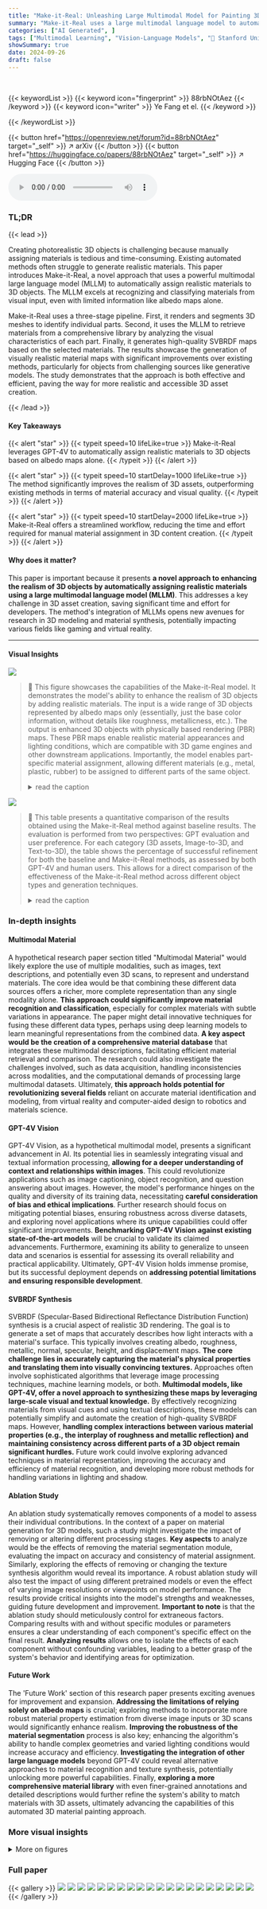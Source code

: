 ```yaml
---
title: "Make-it-Real: Unleashing Large Multimodal Model for Painting 3D Objects with Realistic Materials"
summary: "Make-it-Real uses a large multimodal language model to automatically paint realistic materials onto 3D objects, drastically improving realism and saving developers time."
categories: ["AI Generated", ]
tags: ["Multimodal Learning", "Vision-Language Models", "🏢 Stanford University",]
showSummary: true
date: 2024-09-26
draft: false
---
```


<br>

{{< keywordList >}}
{{< keyword icon="fingerprint" >}} 88rbNOtAez {{< /keyword >}}
{{< keyword icon="writer" >}} Ye Fang et el. {{< /keyword >}}
 
{{< /keywordList >}}

{{< button href="https://openreview.net/forum?id=88rbNOtAez" target="_self" >}}
↗ arXiv
{{< /button >}}
{{< button href="https://huggingface.co/papers/88rbNOtAez" target="_self" >}}
↗ Hugging Face
{{< /button >}}



<audio controls>
    <source src="https://ai-paper-reviewer.com/88rbNOtAez/podcast.wav" type="audio/wav">
    Your browser does not support the audio element.
</audio>


### TL;DR


{{< lead >}}

Creating photorealistic 3D objects is challenging because manually assigning materials is tedious and time-consuming. Existing automated methods often struggle to generate realistic materials. This paper introduces Make-it-Real, a novel approach that uses a powerful multimodal large language model (MLLM) to automatically assign realistic materials to 3D objects.  The MLLM excels at recognizing and classifying materials from visual input, even with limited information like albedo maps alone. 

Make-it-Real uses a three-stage pipeline. First, it renders and segments 3D meshes to identify individual parts. Second, it uses the MLLM to retrieve materials from a comprehensive library by analyzing the visual characteristics of each part. Finally, it generates high-quality SVBRDF maps based on the selected materials. The results showcase the generation of visually realistic material maps with significant improvements over existing methods, particularly for objects from challenging sources like generative models. The study demonstrates that the approach is both effective and efficient, paving the way for more realistic and accessible 3D asset creation.

{{< /lead >}}


#### Key Takeaways

{{< alert "star" >}}
{{< typeit speed=10 lifeLike=true >}} Make-it-Real leverages GPT-4V to automatically assign realistic materials to 3D objects based on albedo maps alone. {{< /typeit >}}
{{< /alert >}}

{{< alert "star" >}}
{{< typeit speed=10 startDelay=1000 lifeLike=true >}} The method significantly improves the realism of 3D assets, outperforming existing methods in terms of material accuracy and visual quality. {{< /typeit >}}
{{< /alert >}}

{{< alert "star" >}}
{{< typeit speed=10 startDelay=2000 lifeLike=true >}} Make-it-Real offers a streamlined workflow, reducing the time and effort required for manual material assignment in 3D content creation. {{< /typeit >}}
{{< /alert >}}

#### Why does it matter?
This paper is important because it presents **a novel approach to enhancing the realism of 3D objects by automatically assigning realistic materials using a large multimodal language model (MLLM)**.  This addresses a key challenge in 3D asset creation, saving significant time and effort for developers. The method's integration of MLLMs opens new avenues for research in 3D modeling and material synthesis, potentially impacting various fields like gaming and virtual reality.

------
#### Visual Insights



![](https://ai-paper-reviewer.com/88rbNOtAez/figures_0_1.jpg)

> 🔼 This figure showcases the capabilities of the Make-it-Real model.  It demonstrates the model's ability to enhance the realism of 3D objects by adding realistic materials. The input is a wide range of 3D objects represented by albedo maps only (essentially, just the base color information, without details like roughness, metallicness, etc.). The output is enhanced 3D objects with physically based rendering (PBR) maps. These PBR maps enable realistic material appearances and lighting conditions, which are compatible with 3D game engines and other downstream applications. Importantly, the model enables part-specific material assignment, allowing different materials (e.g., metal, plastic, rubber) to be assigned to different parts of the same object.
> <details>
> <summary>read the caption</summary>
> Figure 1: Usage of Make-it-Real. Our method can refine a wide range of albedo-map-only 3D objects from both CAD design and generative models. Our method enhances the realism of objects, enables part-specific material assignment to objects and generate PBR maps that are compatible with downstream engines.
> </details>





![](https://ai-paper-reviewer.com/88rbNOtAez/tables_8_1.jpg)

> 🔼 This table presents a quantitative comparison of the results obtained using the Make-it-Real method against baseline results.  The evaluation is performed from two perspectives: GPT evaluation and user preference. For each category (3D assets, Image-to-3D, and Text-to-3D), the table shows the percentage of successful refinement for both the baseline and Make-it-Real methods, as assessed by both GPT-4V and human users. This allows for a direct comparison of the effectiveness of the Make-it-Real method across different object types and generation techniques.
> <details>
> <summary>read the caption</summary>
> Table 1: GPT evaluation and user preference. GPT's and user's preference comparison on Make-it-Real refined objects sourced from existing 3D assets and state-of-the-art 3D generation methods.
> </details>





### In-depth insights


#### Multimodal Material
A hypothetical research paper section titled "Multimodal Material" would likely explore the use of multiple modalities, such as images, text descriptions, and potentially even 3D scans, to represent and understand materials.  The core idea would be that combining these different data sources offers a richer, more complete representation than any single modality alone.  **This approach could significantly improve material recognition and classification**, especially for complex materials with subtle variations in appearance.  The paper might detail innovative techniques for fusing these different data types, perhaps using deep learning models to learn meaningful representations from the combined data. **A key aspect would be the creation of a comprehensive material database** that integrates these multimodal descriptions, facilitating efficient material retrieval and comparison.  The research could also investigate the challenges involved, such as data acquisition, handling inconsistencies across modalities, and the computational demands of processing large multimodal datasets.  Ultimately, **this approach holds potential for revolutionizing several fields** reliant on accurate material identification and modeling, from virtual reality and computer-aided design to robotics and materials science.

#### GPT-4V Vision
GPT-4V Vision, as a hypothetical multimodal model, presents a significant advancement in AI.  Its potential lies in seamlessly integrating visual and textual information processing, **allowing for a deeper understanding of context and relationships within images**. This could revolutionize applications such as image captioning, object recognition, and question answering about images. However, the model's performance hinges on the quality and diversity of its training data, necessitating **careful consideration of bias and ethical implications**.  Further research should focus on mitigating potential biases, ensuring robustness across diverse datasets, and exploring novel applications where its unique capabilities could offer significant improvements. **Benchmarking GPT-4V Vision against existing state-of-the-art models** will be crucial to validate its claimed advancements.  Furthermore, examining its ability to generalize to unseen data and scenarios is essential for assessing its overall reliability and practical applicability.  Ultimately, GPT-4V Vision holds immense promise, but its successful deployment depends on **addressing potential limitations and ensuring responsible development**.

#### SVBRDF Synthesis
SVBRDF (Specular-Based Bidirectional Reflectance Distribution Function) synthesis is a crucial aspect of realistic 3D rendering.  The goal is to generate a set of maps that accurately describes how light interacts with a material's surface. This typically involves creating albedo, roughness, metallic, normal, specular, height, and displacement maps.  **The core challenge lies in accurately capturing the material's physical properties and translating them into visually convincing textures.**  Approaches often involve sophisticated algorithms that leverage image processing techniques, machine learning models, or both.  **Multimodal models, like GPT-4V, offer a novel approach to synthesizing these maps by leveraging large-scale visual and textual knowledge.**  By effectively recognizing materials from visual cues and using textual descriptions, these models can potentially simplify and automate the creation of high-quality SVBRDF maps.  However, **handling complex interactions between various material properties (e.g., the interplay of roughness and metallic reflection) and maintaining consistency across different parts of a 3D object remain significant hurdles.**  Future work could involve exploring advanced techniques in material representation, improving the accuracy and efficiency of material recognition, and developing more robust methods for handling variations in lighting and shadow.

#### Ablation Study
An ablation study systematically removes components of a model to assess their individual contributions.  In the context of a paper on material generation for 3D models, such a study might investigate the impact of removing or altering different processing stages.  **Key aspects** to analyze would be the effects of removing the material segmentation module, evaluating the impact on accuracy and consistency of material assignment. Similarly, exploring the effects of removing or changing the texture synthesis algorithm would reveal its importance. A robust ablation study will also test the impact of using different pretrained models or even the effect of varying image resolutions or viewpoints on model performance. The results provide critical insights into the model's strengths and weaknesses, guiding future development and improvement. **Important to note** is that the ablation study should meticulously control for extraneous factors. Comparing results with and without specific modules or parameters ensures a clear understanding of each component's specific effect on the final result.  **Analyzing results** allows one to isolate the effects of each component without confounding variables, leading to a better grasp of the system's behavior and identifying areas for optimization.

#### Future Work
The 'Future Work' section of this research paper presents exciting avenues for improvement and expansion.  **Addressing the limitations of relying solely on albedo maps** is crucial; exploring methods to incorporate more robust material property estimation from diverse image inputs or 3D scans would significantly enhance realism.  **Improving the robustness of the material segmentation** process is also key; enhancing the algorithm's ability to handle complex geometries and varied lighting conditions would increase accuracy and efficiency.  **Investigating the integration of other large language models** beyond GPT-4V could reveal alternative approaches to material recognition and texture synthesis, potentially unlocking more powerful capabilities. Finally, **exploring a more comprehensive material library** with even finer-grained annotations and detailed descriptions would further refine the system's ability to match materials with 3D assets, ultimately advancing the capabilities of this automated 3D material painting approach.


### More visual insights

<details>
<summary>More on figures
</summary>


![](https://ai-paper-reviewer.com/88rbNOtAez/figures_3_1.jpg)

> 🔼 The figure illustrates the overall pipeline of the Make-it-Real method.  It consists of three main stages:  1. **Rendering and Segmentation:** A 3D object is rendered from multiple viewpoints to generate a set of 2D images.  These images are then processed using a segmentation model to identify and separate different material regions within the object. 2. **MLLM-based Retrieval:** A large multimodal language model (MLLM) is used to identify the materials corresponding to each segmented region. This process leverages a comprehensive material library with highly detailed descriptions of various materials. 3. **Material Generation:** Based on the identified materials, SVBRDF (Specular-based Bidirectional Reflectance Distribution Function) maps are generated. These maps provide a complete description of the material properties and are compatible with physically-based rendering engines like Blender. The final output is a 3D model with realistic materials.
> <details>
> <summary>read the caption</summary>
> Figure 2: Overall pipeline. This pipeline of Make-it-Real is composed of image rendering and material segmentation, MLLM-based material retrieval, and SVBRDF Maps Generation. We finally use blender engine to conduct physically-based rendering.
> </details>



![](https://ai-paper-reviewer.com/88rbNOtAez/figures_4_1.jpg)

> 🔼 This figure illustrates the process of material retrieval using a large language model (LLM).  A material library is created, containing thousands of materials with detailed descriptions.  The LLM (GPT-4V) uses a hierarchical querying process to efficiently retrieve the appropriate material for a given 3D object part. This hierarchical approach involves querying the main material type, then a more specific subtype, and finally selecting the best match from a list of detailed descriptions.
> <details>
> <summary>read the caption</summary>
> Figure 3: The process of MLLM retrieving materials from the Material Library. Utilizing GPT-4V model, we develop a material library, meticulously generating and cataloging comprehensive descriptions for each material. This structured repository facilitates hierarchical querying for material allocation in subsequent looking up processes.
> </details>



![](https://ai-paper-reviewer.com/88rbNOtAez/figures_5_1.jpg)

> 🔼 This figure shows the mask refinement process in both 2D image space and UV texture space.  The 2D image space refinement (a) uses a semantic segmentation model to identify material regions, then refines these regions by merging overlapping segments based on color similarity. The UV texture space refinement (b) addresses missing parts in the texture map by back-projecting the 2D mask onto the UV map and using feature centroid clustering to complete the missing texture data.
> <details>
> <summary>read the caption</summary>
> Figure 4: Illustrations of mask refinement in 2D image space and UV texture space. (a) We effectively cluster concise material-aware masks compared to original segmented parts from [33]. (b) We fix missing parts on the uv texture space to get a complete texture partition map.
> </details>



![](https://ai-paper-reviewer.com/88rbNOtAez/figures_6_1.jpg)

> 🔼 This figure showcases the qualitative results of applying Make-it-Real to enhance 3D assets that originally only had albedo maps (base color information). The objects, selected from the Objaverse dataset, demonstrate how Make-it-Real effectively adds realistic material properties resulting in significant improvements in visual realism. Each row presents an example with the left side showing the original asset without materials and the right side showing the enhanced asset after processing with Make-it-Real. The different materials are indicated below each object.
> <details>
> <summary>read the caption</summary>
> Figure 5: Qualitative results of Make-it-Real refining 3D asserts without PBR maps. Objects are selected from Objaverse [15] with albedo maps only.
> </details>



![](https://ai-paper-reviewer.com/88rbNOtAez/figures_6_2.jpg)

> 🔼 This figure visualizes several examples of generated texture maps produced by the Make-it-Real model.  It showcases the albedo map (the base color) alongside the generated roughness, metallic, normal, and height maps, demonstrating how these maps work together to create a realistic material appearance. The alignment of the generated material maps with the original albedo map is highlighted, indicating the accuracy and consistency of the material assignment process.
> <details>
> <summary>read the caption</summary>
> Figure 6: Visualization of generated texture maps. We visualize some SVBRDF maps, where the material maps are well aligned with the albedo maps.
> </details>



![](https://ai-paper-reviewer.com/88rbNOtAez/figures_7_1.jpg)

> 🔼 This figure compares the results of Make-it-Real's material refinement with those of several state-of-the-art 3D content generation models. The top row showcases image-to-3D generation models (InstantMesh and TripoSR), while the bottom row displays text-to-3D models.  The comparison highlights Make-it-Real's ability to enhance the realism and detail of materials in 3D assets generated by other methods.
> <details>
> <summary>read the caption</summary>
> Figure 7: Qualitative comparisons between Make-it-Real refining results and 3D objects generated by edge-cutting 3D content creation models. The upper row depicts image-to-3D models (InstantMesh and TripoSR), and the lower row shows results of text-to-3D models.
> </details>



![](https://ai-paper-reviewer.com/88rbNOtAez/figures_8_1.jpg)

> 🔼 This ablation study compares the results of using the Semantic-SAM segmentation method directly versus using the authors' post-processing method for material segmentation on 3D objects. The image shows that the post-processing method leads to more consistent results for material segmentation. 
> <details>
> <summary>read the caption</summary>
> Figure 8: Ablation study of material segmentation refinement. Compared to direct usage of SemanticSAM [33], Our post-process tailored for material segmentation on 3D object can produce more consistent results.
> </details>



![](https://ai-paper-reviewer.com/88rbNOtAez/figures_8_2.jpg)

> 🔼 This ablation study compares the results of material segmentation using SemanticSAM [33] directly versus the post-processing method used in Make-it-Real.  The figure shows that the post-processing method leads to more consistent results in material segmentation for the 3D objects.
> <details>
> <summary>read the caption</summary>
> Figure 8: Ablation study of material segmentation refinement. Compared to direct usage of SemanticSAM [33], Our post-process tailored for material segmentation on 3D object can produce more consistent results.
> </details>



![](https://ai-paper-reviewer.com/88rbNOtAez/figures_16_1.jpg)

> 🔼 This figure illustrates the process of creating a region-level texture partition map. It starts by rendering the 3D object from multiple viewpoints to get multiple images. Then, it uses GPT-4V and a segmentor to identify and segment the materials in each image. Next, the identified material regions (masks) from these images are projected back onto the 3D mesh using UV unwrapping. Finally, the segmented regions are refined to get the precise partition map of different materials.
> <details>
> <summary>read the caption</summary>
> Figure 10: Region-level texture partition module. This module extracts and back-projects localized rendered images on to a 3D mesh, using UV unwrapping for texture segmentation, thereby resulting in precise partition map of different materials.
> </details>



![](https://ai-paper-reviewer.com/88rbNOtAez/figures_17_1.jpg)

> 🔼 This figure illustrates the pixel-level albedo-referenced estimation module. The process begins by referencing albedo maps, employing a KD-Tree algorithm for efficient nearest neighbor searches to find similar pixels between the query and key albedo maps. It then normalizes colors using histogram equalization.  This method enables the precise generation of spatially varying BRDF maps (albedo, metalness, roughness, specular, normal, and height) while maintaining consistency with the original albedo map.  The figure showcases the workflow from query albedo to the final texture maps (part and final texture maps).
> <details>
> <summary>read the caption</summary>
> Figure 11: Pixel-level albedo-referenced estimation module. We generate spatially variant BRDF maps by referencing albedo maps, employing KD-Tree algorithm for efficient nearest neighbor searches, and normalizing colors via histogram equalization.
> </details>



![](https://ai-paper-reviewer.com/88rbNOtAez/figures_18_1.jpg)

> 🔼 This figure illustrates the process of material retrieval using a large multimodal language model (MLLM), specifically GPT-4V.  A material library is created containing thousands of materials with detailed descriptions.  GPT-4V uses a hierarchical querying process to efficiently retrieve the most suitable materials for allocation to different parts of a 3D object.
> <details>
> <summary>read the caption</summary>
> Figure 3: The process of MLLM retrieving materials from the Material Library. Utilizing GPT-4V model, we develop a material library, meticulously generating and cataloging comprehensive descriptions for each material. This structured repository facilitates hierarchical querying for material allocation in subsequent looking up processes.
> </details>



![](https://ai-paper-reviewer.com/88rbNOtAez/figures_19_1.jpg)

> 🔼 The figure illustrates the overall pipeline of the Make-it-Real method. It consists of three main stages: 1) Rendering and Segmentation: A 3D object is rendered from multiple views, and semantic segmentation is applied to the resulting images to identify distinct material regions.  2) MLLM-based Material Retrieval: A large language model (MLLM) is used to retrieve materials from a comprehensive material library based on the segmented regions.  3) Material Generation: SVBRDF (Specular-based Bidirectional Reflectance Distribution Function) maps are generated for each region,  enabling physically-based rendering. Finally, the Blender engine is used for physically based rendering. 
> <details>
> <summary>read the caption</summary>
> Figure 2: Overall pipeline. This pipeline of Make-it-Real is composed of image rendering and material segmentation, MLLM-based material retrieval, and SVBRDF Maps Generation. We finally use blender engine to conduct physically-based rendering.
> </details>



![](https://ai-paper-reviewer.com/88rbNOtAez/figures_19_2.jpg)

> 🔼 The figure illustrates the overall pipeline of the Make-it-Real method, which consists of three main stages: 1) Rendering and Segmentation: This stage involves rendering the input albedo mesh from various viewpoints to obtain a series of images, followed by employing Semantic-SAM for semantic segmentation.  2) MLLM-based Retrieval: GPT-4V is used to retrieve matching materials from a comprehensive material library based on visual cues and hierarchical text prompts.  3) Material Generation: The matched materials are then meticulously applied as reference for new SVBRDF material generation, significantly enhancing their visual authenticity. Finally, physically-based rendering is conducted using the Blender engine.
> <details>
> <summary>read the caption</summary>
> Figure 2: Overall pipeline. This pipeline of Make-it-Real is composed of image rendering and material segmentation, MLLM-based material retrieval, and SVBRDF Maps Generation. We finally use blender engine to conduct physically-based rendering.
> </details>



![](https://ai-paper-reviewer.com/88rbNOtAez/figures_19_3.jpg)

> 🔼 This figure showcases the capabilities of Make-it-Real by demonstrating its application to diverse 3D objects, ranging from CAD designs to outputs from generative models.  The key features highlighted are the enhancement of realism, the ability to assign materials specifically to individual object parts, and the generation of physically-based rendering (PBR) maps compatible with various 3D rendering software. The figure visually demonstrates the versatility and effectiveness of Make-it-Real in enhancing 3D object realism.
> <details>
> <summary>read the caption</summary>
> Figure 1: Usage of Make-it-Real. Our method can refine a wide range of albedo-map-only 3D objects from both CAD design and generative models. Our method enhances the realism of objects, enables part-specific material assignment to objects and generate PBR maps that are compatible with downstream engines.
> </details>



![](https://ai-paper-reviewer.com/88rbNOtAez/figures_19_4.jpg)

> 🔼 This figure shows several examples of 3D objects that have been enhanced using the Make-it-Real method. The objects range in complexity and style and include both CAD models and those generated by machine learning models. The figure highlights the ability of Make-it-Real to add realistic material properties to these objects and generate physically-based rendering (PBR) maps.
> <details>
> <summary>read the caption</summary>
> Figure 1: Usage of Make-it-Real. Our method can refine a wide range of albedo-map-only 3D objects from both CAD design and generative models. Our method enhances the realism of objects, enables part-specific material assignment to objects and generate PBR maps that are compatible with downstream engines.
> </details>



![](https://ai-paper-reviewer.com/88rbNOtAez/figures_19_5.jpg)

> 🔼 This figure shows several examples of 3D objects processed by the Make-it-Real method.  The original models only contained albedo maps (color information), lacking detailed material properties. Make-it-Real enhances these by adding realistic material properties such as metal, plastic and rubber.  It also demonstrates part-specific material assignment, meaning different parts of the same object can have different materials. Finally, it shows that Make-it-Real produces physically-based rendering (PBR) maps compatible with 3D rendering software.
> <details>
> <summary>read the caption</summary>
> Figure 1: Usage of Make-it-Real. Our method can refine a wide range of albedo-map-only 3D objects from both CAD design and generative models. Our method enhances the realism of objects, enables part-specific material assignment to objects and generate PBR maps that are compatible with downstream engines.
> </details>



![](https://ai-paper-reviewer.com/88rbNOtAez/figures_19_6.jpg)

> 🔼 This figure shows several examples of 3D models processed by the Make-it-Real method.  The input to the method is a 3D model with only an albedo map (a color map representing surface color without material properties).  Make-it-Real enhances these models by adding realistic material properties, enabling part-specific material assignment and generating physically-based rendering (PBR) maps.  The PBR maps allow the enhanced models to be rendered in a game engine or other 3D rendering software with accurate material appearance.
> <details>
> <summary>read the caption</summary>
> Figure 1: Usage of Make-it-Real. Our method can refine a wide range of albedo-map-only 3D objects from both CAD design and generative models. Our method enhances the realism of objects, enables part-specific material assignment to objects and generate PBR maps that are compatible with downstream engines.
> </details>



![](https://ai-paper-reviewer.com/88rbNOtAez/figures_19_7.jpg)

> 🔼 The figure illustrates the three main stages of the Make-it-Real pipeline: 1) Rendering and segmentation: A 3D mesh is rendered from multiple viewpoints, and a semantic segmentation model is used to identify different material regions. 2) MLLM-based material retrieval: A large language model (GPT-4V) retrieves materials from a comprehensive library based on visual and textual cues. 3) Material generation: SVBRDF maps are generated based on the retrieved materials and the original albedo map, which are then used for physically-based rendering in Blender. 
> <details>
> <summary>read the caption</summary>
> Figure 2: Overall pipeline. This pipeline of Make-it-Real is composed of image rendering and material segmentation, MLLM-based material retrieval, and SVBRDF Maps Generation. We finally use blender engine to conduct physically-based rendering.
> </details>



![](https://ai-paper-reviewer.com/88rbNOtAez/figures_19_8.jpg)

> 🔼 This figure shows the detailed prompts used in the GPT-4V based material matching process. The prompts are hierarchical, starting with a high-level prompt to identify the main material type, followed by more specific prompts to narrow down the selection to a specific material within the category. The prompts utilize visual cues and textual descriptions to guide the GPT-4V model in selecting the most appropriate material for each segment of the object.  The figure also shows examples of the output from the GPT-4V model, including the material name and description. The prompts are designed to be iterative, allowing for refinement of the material selection as the process progresses. This is achieved via a three-level tree structure to reduce memory usage while increasing accuracy.
> <details>
> <summary>read the caption</summary>
> Figure 13: Detailed prompts of GPT-4V based material matching. Prompts in blue changes according to the current assigning part and GPT-4V's results.
> </details>



![](https://ai-paper-reviewer.com/88rbNOtAez/figures_20_1.jpg)

> 🔼 The figure shows two sets of four images each, comparing the textures of a 3D model before and after applying the proposed Make-it-Real method.  The top row shows the original textures, while the bottom row shows the textures refined by Make-it-Real.  A prompt is provided for GPT-4V (a large multimodal language model) to evaluate which set of images are more photorealistic.  This is part of a user study evaluating the method's effectiveness in enhancing the realism of 3D model textures.
> <details>
> <summary>read the caption</summary>
> Figure 14: GPT-4V based evaluation prompts. We define a prompt for GPT-4V to generate human-aligned comparison over objects before and after our texture refinement.
> </details>



![](https://ai-paper-reviewer.com/88rbNOtAez/figures_21_1.jpg)

> 🔼 This figure compares the proposed method with a previous method, Material Palette, in terms of material identification and extraction. The main difference is that Make-it-Real handles a more complex task: the input is a rendered image with only albedo information, and the output is full object textures, while Material Palette processes real images with region-level material extraction.
> <details>
> <summary>read the caption</summary>
> Figure 15: Comparison between previous method and Make-it-Real. We demonstrate the distinctions between Material Palette [40] and our method in terms of material identification and extraction. Our overall pipeline presents a more challenging task, where the input is a rendered image with only albedo information, and the output consists of textures for the entire object.
> </details>



![](https://ai-paper-reviewer.com/88rbNOtAez/figures_22_1.jpg)

> 🔼 This figure shows the impact of different texture maps (metalness, roughness, displacement, and height) on the appearance of 3D objects.  For each object, the left image shows the result without the specific texture map, and the right image shows the result with the texture map applied. Comparing the left and right images demonstrates the effect each map has on the final appearance, highlighting how these maps contribute to realism and visual fidelity.
> <details>
> <summary>read the caption</summary>
> Figure 16: Effects of different texture maps. We evaluate the effects of metalness, roughness, and displacement/height maps on the appearance of 3D objects.
> </details>



![](https://ai-paper-reviewer.com/88rbNOtAez/figures_23_1.jpg)

> 🔼 This figure demonstrates the impact of different UV mapping techniques on the quality of the generated texture maps. Different UV mapping methods, such as 'ori_uv', 'light_map_uv', 'smart_uv', 'sphere_uv', and 'unwrap_uv', were used and their results for albedo and specular maps are compared. The results show that inappropriate UV mapping can lead to issues such as fragmentation and color entanglement, affecting the quality of the final textures.  The bottom row shows the effect of different UV mappings on a can model, highlighting the importance of using appropriate UV mapping for consistent results.
> <details>
> <summary>read the caption</summary>
> Figure 17: Effects of different UV mappings of input mesh.
> </details>



![](https://ai-paper-reviewer.com/88rbNOtAez/figures_23_2.jpg)

> 🔼 This figure provides a visual comparison of the material textures generated by Make-it-Real against those created by human artists.  It showcases the ability of Make-it-Real to generate realistic material maps for various 3D objects, including a cannon, chair, boot, telephone, speakers, shield, barrel, and trumpet. The results demonstrate Make-it-Real's capacity to produce PBR maps that are visually comparable to those generated by experienced artists, highlighting the realism and accuracy of the approach.
> <details>
> <summary>read the caption</summary>
> Figure 18: More Comparisons between Make-it-Real and Artist-Created Materials.
> </details>



![](https://ai-paper-reviewer.com/88rbNOtAez/figures_24_1.jpg)

> 🔼 This figure displays several examples of 3D objects enhanced by the Make-it-Real method.  Each row shows a comparison between the original object (left, with only albedo map) and the refined object (right, with added material maps generated using Make-it-Real). The goal is to show how Make-it-Real improves the realism and visual detail of the objects by adding realistic materials.
> <details>
> <summary>read the caption</summary>
> Figure 20: More qualitative results of Make-it-Real refining existing 3D assets without material. Objects are selected from Objaverse [16] with albedo only.
> </details>



![](https://ai-paper-reviewer.com/88rbNOtAez/figures_26_1.jpg)

> 🔼 This figure demonstrates the qualitative results of applying the Make-it-Real method to 3D assets that originally only had albedo maps (i.e., color information, without other physical material properties like roughness or metalness).  The figure shows several examples of 3D objects before and after the Make-it-Real process, highlighting the improved realism in material appearance achieved by the method. The objects were sourced from the Objaverse dataset.
> <details>
> <summary>read the caption</summary>
> Figure 5: Qualitative results of Make-it-Real refining 3D asserts without PBR maps. Objects are selected from Objaverse [15] with albedo maps only.
> </details>



![](https://ai-paper-reviewer.com/88rbNOtAez/figures_27_1.jpg)

> 🔼 This figure shows several examples of 3D objects enhanced by the Make-it-Real method. Each row displays an original 3D object from the Objaverse dataset with only an albedo map (left) and the same object after being enhanced by Make-it-Real (right). The right side shows the object with realistic materials applied, with the specific materials used listed below each object. This demonstrates the ability of the method to enhance the realism and visual quality of 3D objects by automatically assigning and rendering realistic materials based only on an albedo map.
> <details>
> <summary>read the caption</summary>
> Figure 21: More qualitative results of Make-it-Real refining existing 3D assets without material. Objects are selected from Objaverse [16] with albedo only.
> </details>



![](https://ai-paper-reviewer.com/88rbNOtAez/figures_28_1.jpg)

> 🔼 This figure shows the generated texture maps for multiple 3D objects.  The first column displays the original albedo maps (base colors) of the objects. Subsequent columns illustrate the corresponding material maps produced by the Make-it-Real model, including metalness, roughness, specular, normal, and height maps. This demonstrates the model's ability to generate realistic material textures that complement the base albedo.
> <details>
> <summary>read the caption</summary>
> Figure 22: Visualization of generated texture maps. The first column represents the original query albedo map of 3D objects, while the subsequent columns showcase the corresponding material maps generated by Make-it-Real.
> </details>



![](https://ai-paper-reviewer.com/88rbNOtAez/figures_29_1.jpg)

> 🔼 This figure shows the qualitative results of applying the Make-it-Real method to 3D assets from the Objaverse dataset that originally only had albedo maps (color information).  The figure demonstrates the improvement in realism achieved by adding realistic material properties such as metalness, roughness, and other details.  Each row shows an object before and after processing with Make-it-Real, highlighting the increased visual fidelity.
> <details>
> <summary>read the caption</summary>
> Figure 5: Qualitative results of Make-it-Real refining 3D asserts without PBR maps. Objects are selected from Objaverse [15] with albedo maps only.
> </details>



</details>






### Full paper

{{< gallery >}}
<img src="https://ai-paper-reviewer.com/88rbNOtAez/1.png" class="grid-w50 md:grid-w33 xl:grid-w25" />
<img src="https://ai-paper-reviewer.com/88rbNOtAez/2.png" class="grid-w50 md:grid-w33 xl:grid-w25" />
<img src="https://ai-paper-reviewer.com/88rbNOtAez/3.png" class="grid-w50 md:grid-w33 xl:grid-w25" />
<img src="https://ai-paper-reviewer.com/88rbNOtAez/4.png" class="grid-w50 md:grid-w33 xl:grid-w25" />
<img src="https://ai-paper-reviewer.com/88rbNOtAez/5.png" class="grid-w50 md:grid-w33 xl:grid-w25" />
<img src="https://ai-paper-reviewer.com/88rbNOtAez/6.png" class="grid-w50 md:grid-w33 xl:grid-w25" />
<img src="https://ai-paper-reviewer.com/88rbNOtAez/7.png" class="grid-w50 md:grid-w33 xl:grid-w25" />
<img src="https://ai-paper-reviewer.com/88rbNOtAez/8.png" class="grid-w50 md:grid-w33 xl:grid-w25" />
<img src="https://ai-paper-reviewer.com/88rbNOtAez/9.png" class="grid-w50 md:grid-w33 xl:grid-w25" />
<img src="https://ai-paper-reviewer.com/88rbNOtAez/10.png" class="grid-w50 md:grid-w33 xl:grid-w25" />
<img src="https://ai-paper-reviewer.com/88rbNOtAez/11.png" class="grid-w50 md:grid-w33 xl:grid-w25" />
<img src="https://ai-paper-reviewer.com/88rbNOtAez/12.png" class="grid-w50 md:grid-w33 xl:grid-w25" />
<img src="https://ai-paper-reviewer.com/88rbNOtAez/13.png" class="grid-w50 md:grid-w33 xl:grid-w25" />
<img src="https://ai-paper-reviewer.com/88rbNOtAez/14.png" class="grid-w50 md:grid-w33 xl:grid-w25" />
<img src="https://ai-paper-reviewer.com/88rbNOtAez/15.png" class="grid-w50 md:grid-w33 xl:grid-w25" />
<img src="https://ai-paper-reviewer.com/88rbNOtAez/16.png" class="grid-w50 md:grid-w33 xl:grid-w25" />
<img src="https://ai-paper-reviewer.com/88rbNOtAez/17.png" class="grid-w50 md:grid-w33 xl:grid-w25" />
<img src="https://ai-paper-reviewer.com/88rbNOtAez/18.png" class="grid-w50 md:grid-w33 xl:grid-w25" />
<img src="https://ai-paper-reviewer.com/88rbNOtAez/19.png" class="grid-w50 md:grid-w33 xl:grid-w25" />
<img src="https://ai-paper-reviewer.com/88rbNOtAez/20.png" class="grid-w50 md:grid-w33 xl:grid-w25" />
{{< /gallery >}}